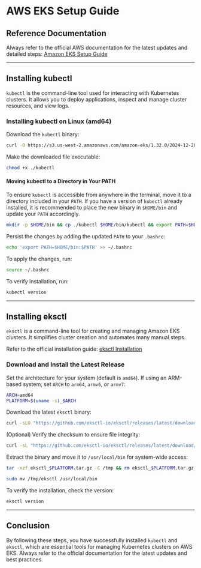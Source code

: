 # AWS EKS Setup Guide

## Reference Documentation
Always refer to the official AWS documentation for the latest updates and detailed steps:
[Amazon EKS Setup Guide](https://docs.aws.amazon.com/eks/latest/userguide/setting-up.html)

---

## Installing kubectl

`kubectl` is the command-line tool used for interacting with Kubernetes clusters. It allows you to deploy applications, inspect and manage cluster resources, and view logs.

### Installing kubectl on Linux (amd64)

Download the `kubectl` binary:

```sh
curl -O https://s3.us-west-2.amazonaws.com/amazon-eks/1.32.0/2024-12-20/bin/linux/amd64/kubectl
```

Make the downloaded file executable:

```sh
chmod +x ./kubectl
```

#### Moving kubectl to a Directory in Your PATH
To ensure `kubectl` is accessible from anywhere in the terminal, move it to a directory included in your `PATH`. If you have a version of `kubectl` already installed, it is recommended to place the new binary in `$HOME/bin` and update your `PATH` accordingly.

```sh
mkdir -p $HOME/bin && cp ./kubectl $HOME/bin/kubectl && export PATH=$HOME/bin:$PATH
```

Persist the changes by adding the updated `PATH` to your `.bashrc`:

```sh
echo 'export PATH=$HOME/bin:$PATH' >> ~/.bashrc
```

To apply the changes, run:

```sh
source ~/.bashrc
```
To verify installation, run:

```sh
kubectl version
```
---

## Installing eksctl

`eksctl` is a command-line tool for creating and managing Amazon EKS clusters. It simplifies cluster creation and automates many manual steps.

Refer to the official installation guide: [eksctl Installation](https://eksctl.io/installation/)

### Download and Install the Latest Release

Set the architecture for your system (default is `amd64`). If using an ARM-based system, set `ARCH` to `arm64`, `armv6`, or `armv7`:

```sh
ARCH=amd64
PLATFORM=$(uname -s)_$ARCH
```

Download the latest `eksctl` binary:

```sh
curl -sLO "https://github.com/eksctl-io/eksctl/releases/latest/download/eksctl_$PLATFORM.tar.gz"
```

(Optional) Verify the checksum to ensure file integrity:

```sh
curl -sL "https://github.com/eksctl-io/eksctl/releases/latest/download/eksctl_checksums.txt" | grep $PLATFORM | sha256sum --check
```

Extract the binary and move it to `/usr/local/bin` for system-wide access:

```sh
tar -xzf eksctl_$PLATFORM.tar.gz -C /tmp && rm eksctl_$PLATFORM.tar.gz

sudo mv /tmp/eksctl /usr/local/bin
```

To verify the installation, check the version:

```sh
eksctl version
```

---

## Conclusion
By following these steps, you have successfully installed `kubectl` and `eksctl`, which are essential tools for managing Kubernetes clusters on AWS EKS. Always refer to the official documentation for the latest updates and best practices.
